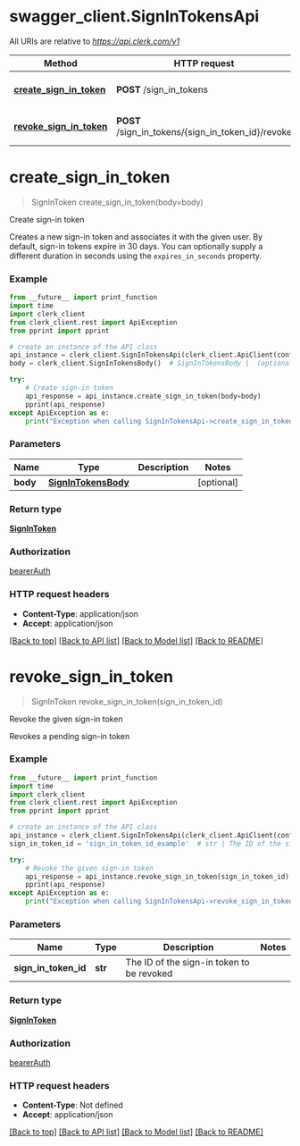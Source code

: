 # swagger_client.SignInTokensApi

All URIs are relative to *https://api.clerk.com/v1*

Method | HTTP request | Description
------------- | ------------- | -------------
[**create_sign_in_token**](SignInTokensApi.md#create_sign_in_token) | **POST** /sign_in_tokens | Create sign-in token
[**revoke_sign_in_token**](SignInTokensApi.md#revoke_sign_in_token) | **POST** /sign_in_tokens/{sign_in_token_id}/revoke | Revoke the given sign-in token

# **create_sign_in_token**
> SignInToken create_sign_in_token(body=body)

Create sign-in token

Creates a new sign-in token and associates it with the given user. By default, sign-in tokens expire in 30 days. You can optionally supply a different duration in seconds using the `expires_in_seconds` property.

### Example

```python
from __future__ import print_function
import time
import clerk_client
from clerk_client.rest import ApiException
from pprint import pprint

# create an instance of the API class
api_instance = clerk_client.SignInTokensApi(clerk_client.ApiClient(configuration))
body = clerk_client.SignInTokensBody()  # SignInTokensBody |  (optional)

try:
    # Create sign-in token
    api_response = api_instance.create_sign_in_token(body=body)
    pprint(api_response)
except ApiException as e:
    print("Exception when calling SignInTokensApi->create_sign_in_token: %s\n" % e)
```

### Parameters

Name | Type | Description  | Notes
------------- | ------------- | ------------- | -------------
 **body** | [**SignInTokensBody**](SignInTokensBody.md)|  | [optional] 

### Return type

[**SignInToken**](SignInToken.md)

### Authorization

[bearerAuth](../README.md#bearerAuth)

### HTTP request headers

 - **Content-Type**: application/json
 - **Accept**: application/json

[[Back to top]](#) [[Back to API list]](../README.md#documentation-for-api-endpoints) [[Back to Model list]](../README.md#documentation-for-models) [[Back to README]](../README.md)

# **revoke_sign_in_token**
> SignInToken revoke_sign_in_token(sign_in_token_id)

Revoke the given sign-in token

Revokes a pending sign-in token

### Example

```python
from __future__ import print_function
import time
import clerk_client
from clerk_client.rest import ApiException
from pprint import pprint

# create an instance of the API class
api_instance = clerk_client.SignInTokensApi(clerk_client.ApiClient(configuration))
sign_in_token_id = 'sign_in_token_id_example'  # str | The ID of the sign-in token to be revoked

try:
    # Revoke the given sign-in token
    api_response = api_instance.revoke_sign_in_token(sign_in_token_id)
    pprint(api_response)
except ApiException as e:
    print("Exception when calling SignInTokensApi->revoke_sign_in_token: %s\n" % e)
```

### Parameters

Name | Type | Description  | Notes
------------- | ------------- | ------------- | -------------
 **sign_in_token_id** | **str**| The ID of the sign-in token to be revoked | 

### Return type

[**SignInToken**](SignInToken.md)

### Authorization

[bearerAuth](../README.md#bearerAuth)

### HTTP request headers

 - **Content-Type**: Not defined
 - **Accept**: application/json

[[Back to top]](#) [[Back to API list]](../README.md#documentation-for-api-endpoints) [[Back to Model list]](../README.md#documentation-for-models) [[Back to README]](../README.md)

